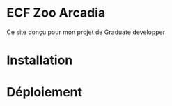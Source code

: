 # ECF Zoo Arcadia
Ce site conçu pour mon projet de Graduate developper

# Installation

# Déploiement